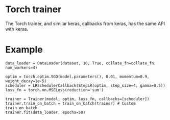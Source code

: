 # Torch trainer
The Torch trainer, and similar keras, callbacks from keras, has the same API with keras.

# Example

```
data_loader = DataLoader(dataset, 10, True, collate_fn=collate_fn, num_workers=4)

optim = torch.optim.SGD(model.parameters(), 0.01, momentum=0.9, weight_decay=1e-5)
scheduler = LRSchedulerCallback(StepLR(optim, step_size=4, gamma=0.5))
loss_fn = torch.nn.MSELoss(reduction='sum')

trainer = Trainer(model, optim, loss_fn, callbacks=[scheduler])
trainer.train_on_batch = train_on_batch(trainer) # Custom train_on_batch
trainer.fit(data_loader, epochs=50)
```
